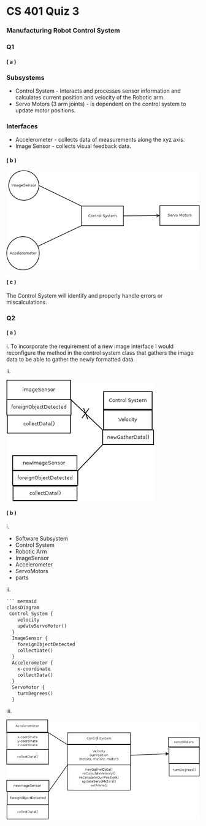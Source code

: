 
# CS 401 Quiz 3

  

### Manufacturing Robot Control System

### Q1

#### ( a )
### Subsystems 
- Control System  - Interacts and processes sensor information and calculates current position and velocity of the Robotic arm.  
- Servo Motors (3 arm joints) - is dependent on the control system to update motor positions.  

### Interfaces 
- Accelerometer - collects data of measurements along the xyz axis.  
- Image Sensor - collects visual feedback data.  

#### ( b )

 ![Component Diagram](images/swe1b.png)
 
#### ( c )

The Control System will identify and properly handle errors or miscalculations.  

### Q2

#### ( a )
i.  To incorporate the requirement of a new image interface I would reconfigure the method in the control system class that gathers the image data to be able to gather the newly formatted data.  

ii.   

![Class Diagram](images/swe2a.png)
   

#### ( b )
i.  
- Software Subsystem
- Control System
- Robotic Arm 
- ImageSensor
- Accelerometer 
- ServoMotors  
- parts 
     
ii. 

    ``` mermaid
    classDiagram 
     Control System {
        velocity
        updateServoMotor()
      }
      ImageSensor {
        foreignObjectDetected 
        collectDate()
      }
      Accelerometer {
        x-coordinate
        collectData()
      } 
      ServoMotor {
        turnDegrees()
      }
 
 iii. 
 
  ![Full Class Diagram](images/swe2b.png)
    
